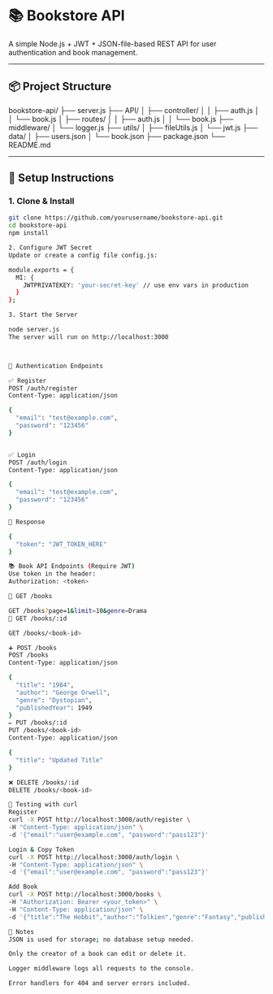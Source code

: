 # 📚 Bookstore API

A simple Node.js + JWT + JSON-file-based REST API for user authentication and book management.

---

## 📦 Project Structure

bookstore-api/
├── server.js
├── API/
│ ├── controller/
│ │ ├── auth.js
│ │ └── book.js
│ ├── routes/
│ │ ├── auth.js
│ │ └── book.js
├── middleware/
│ └── logger.js
├── utils/
│ ├── fileUtils.js
│ └── jwt.js
├── data/
│ ├── users.json
│ └── book.json
├── package.json
└── README.md


---

## 🚀 Setup Instructions

### 1. Clone & Install
```bash
git clone https://github.com/yourusername/bookstore-api.git
cd bookstore-api
npm install

2. Configure JWT Secret
Update or create a config file config.js:

module.exports = {
  MI: {
    JWTPRIVATEKEY: 'your-secret-key' // use env vars in production
  }
};

3. Start the Server

node server.js
The server will run on http://localhost:3000



🔐 Authentication Endpoints

✅ Register
POST /auth/register
Content-Type: application/json

{
  "email": "test@example.com",
  "password": "123456"
}


✅ Login
POST /auth/login
Content-Type: application/json

{
  "email": "test@example.com",
  "password": "123456"
}

🔑 Response

{
  "token": "JWT_TOKEN_HERE"
}

📚 Book API Endpoints (Require JWT)
Use token in the header:
Authorization: <token>

📄 GET /books

GET /books?page=1&limit=10&genre=Drama
📄 GET /books/:id

GET /books/<book-id>

➕ POST /books
POST /books
Content-Type: application/json

{
  "title": "1984",
  "author": "George Orwell",
  "genre": "Dystopian",
  "publishedYear": 1949
}
✏️ PUT /books/:id
PUT /books/<book-id>
Content-Type: application/json

{
  "title": "Updated Title"
}

❌ DELETE /books/:id
DELETE /books/<book-id>

🧪 Testing with curl
Register
curl -X POST http://localhost:3000/auth/register \
-H "Content-Type: application/json" \
-d '{"email":"user@example.com", "password":"pass123"}'

Login & Copy Token
curl -X POST http://localhost:3000/auth/login \
-H "Content-Type: application/json" \
-d '{"email":"user@example.com", "password":"pass123"}'

Add Book
curl -X POST http://localhost:3000/books \
-H "Authorization: Bearer <your_token>" \
-H "Content-Type: application/json" \
-d '{"title":"The Hobbit","author":"Tolkien","genre":"Fantasy","publishedYear":1937}'

📌 Notes
JSON is used for storage; no database setup needed.

Only the creator of a book can edit or delete it.

Logger middleware logs all requests to the console.

Error handlers for 404 and server errors included.

